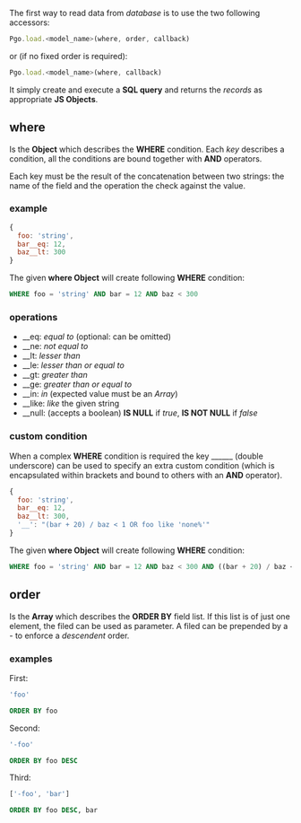 The first way to read data from _database_ is to use the two following accessors:

```javascript
Pgo.load.<model_name>(where, order, callback)
```

or (if no fixed order is required):

```javascript
Pgo.load.<model_name>(where, callback)
```

It simply create and execute a __SQL query__ and returns the _records_ as appropriate __JS Objects__.

## where

Is the __Object__ which describes the __WHERE__ condition. Each _key_ describes a condition, all the conditions are bound together with __AND__ operators.

Each key must be the result of the concatenation between two strings: the name of the field and the operation the check against the value.

### example

```javascript
{
  foo: 'string',
  bar__eq: 12,
  baz__lt: 300
}
```

The given __where Object__ will create following __WHERE__ condition:

```SQL
WHERE foo = 'string' AND bar = 12 AND baz < 300
```

### operations

* __eq: _equal to_ (optional: can be omitted)
* __ne: _not equal to_
* __lt: _lesser than_
* __le: _lesser than or equal to_
* __gt: _greater than_
* __ge: _greater than or equal to_
* __in: _in_ (expected value must be an _Array_)
* __like: _like_ the given string
* __null: (accepts a boolean) __IS NULL__ if _true_, __IS NOT NULL__ if _false_

### custom condition

When a complex __WHERE__ condition is required the key ______ (double underscore) can be used to specify an extra custom condition (which is encapsulated within brackets and bound to others with an __AND__ operator).

```javascript
{
  foo: 'string',
  bar__eq: 12,
  baz__lt: 300,
  '__': "(bar + 20) / baz < 1 OR foo like 'none%'"
}
```

The given __where Object__ will create following __WHERE__ condition:

```SQL
WHERE foo = 'string' AND bar = 12 AND baz < 300 AND ((bar + 20) / baz < 1 OR foo like 'none%')
```

## order

Is the __Array__ which describes the __ORDER BY__ field list. If this list is of just one element, the filed can be used as parameter. A filed can be prepended by a - to enforce a _descendent_ order.

### examples

First:

```javascript
'foo'
```

```SQL
ORDER BY foo
```

Second:

```javascript
'-foo'
```

```SQL
ORDER BY foo DESC
```

Third:

```javascript
['-foo', 'bar']
```

```SQL
ORDER BY foo DESC, bar
```
